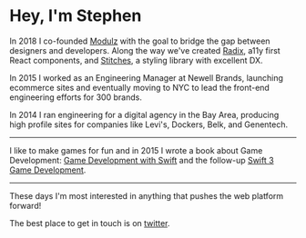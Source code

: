 # Hey, I'm Stephen

In 2018 I co-founded [Modulz](https://modulz.app/) with the goal to bridge the gap between designers and developers. Along the way we've created [Radix](https://www.radix-ui.com/), a11y first React components, and [Stitches](https://stitches.dev/), a styling library with excellent DX.

In 2015 I worked as an Engineering Manager at Newell Brands, launching ecommerce sites and eventually moving to NYC to lead the front-end engineering efforts for 300 brands.

In 2014 I ran engineering for a digital agency in the Bay Area, producing high profile sites for companies like Levi's, Dockers, Belk, and Genentech.

---

I like to make games for fun and in 2015 I wrote a book about Game Development: [Game Development with Swift](https://www.amazon.com/Game-Development-Swift-Stephen-Haney-ebook/dp/B00YSILB6C) and the follow-up [Swift 3 Game Development](https://www.amazon.com/Swift-3-Game-Development-Second-ebook/dp/B01M138PTW).

---

These days I'm most interested in anything that pushes the web platform forward!

The best place to get in touch is on [twitter](https://twitter.com/sdothaney).
